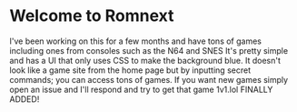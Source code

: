 # Welcome to Romnext
 I've been working on this for a few months and have tons of games including ones from consoles such as the N64 and SNES
 It's pretty simple and has a UI that only uses CSS to make the background blue. It doesn't look like a game site from the home page but by inputting secret commands; you can access tons of games.
 If you want new games simply open an issue and I'll respond and try to get that game
1v1.lol FINALLY ADDED!
